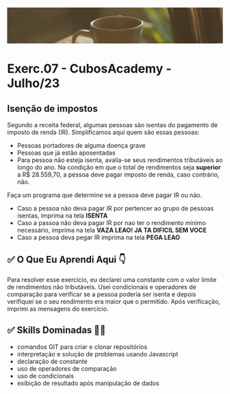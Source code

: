 ![](./../capa_readme_luelencavalheiro.gif)

# Exerc.07 - CubosAcademy - Julho/23

## Isenção de impostos

Segundo a receita federal, algumas pessoas são isentas do pagamento de imposto de renda (IR). Simplificamos aqui quem são essas pessoas:

- Pessoas portadores de alguma doença grave
- Pessoas que já estão aposentadas
- Para pessoa não esteja isenta, avalia-se seus rendimentos tributáveis ao longo do ano. Na condição em que o total de rendimentos seja **superior** a R$ 28.559,70, a pessoa deve pagar imposto de renda, caso contrário, não.

Faça um programa que determine se a pessoa deve pagar IR ou não.

- Caso a pessoa não deva pagar IR por pertencer ao grupo de pessoas isentas, imprima na tela **ISENTA**
- Caso a passoa não deva pagar IR por nao ter o rendimento mínimo necessário, imprima na tela **VAZA LEAO! JA TA DIFICIL SEM VOCE**
- Caso a pessoa deva pegar IR imprima na tela **PEGA LEAO**

## ✅ O Que Eu Aprendi Aqui 👇

Para resolver esse exercício, eu declarei uma constante com o valor limite de rendimentos não tributáveis. Usei condicionais e operadores de comparação para verificar se a pessoa poderia ser isenta e depois verifiquei se o seu rendimento era maior que o permitido. Após verificação, imprimi as mensagens do exercício. 

## ✅ Skills Dominadas 👩‍💻

- comandos GIT para criar e clonar repositórios
- interpretação e solução de problemas usando Javascript
- declaração de constante
- uso de operadores de comparação
- uso de condicionais
- exibição de resultado após manipulação de dados
